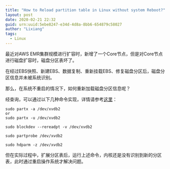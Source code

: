 ```yaml
---
title: "How to Reload partition table in Linux without system Reboot?"
layout: post
date: 2020-02-21 22:32
guid: urn:uuid:5ebe8247-e34d-4d8a-8bb6-654879c58027
author: "Lixiang"
tags:
  - Linux
---
```


最近对AWS EMR集群规模进行扩容时，新增了一个Core节点，但是对Core节点进行磁盘扩容时，磁盘分区表坏了。

在经过EBS快照、新建EBS、数据复制、重新挂载EBS、修复磁盘分区后，磁盘分区信息并未被系统识别。

那么，在系统不重启的情况下，如何重新加载磁盘分区信息呢？

经查询，可以通过以下几种命令实现，详情请参考[这里](https://www.2daygeek.com/how-to-reload-partition-table-in-linux-without-system-reboot/)：

```shell
sudo partx -a /dev/xvdb2
or
sudo partx -u /dev/xvdb2

sudo blockdev --rereadpt -v /dev/xvdb2

sudo partprobe /dev/xvdb2

sudo hdparm -z /dev/xvdb2
```


但在实际过程中，扩展分区表后，运行上述命令，内核还是没有识别到新的分区表，此时通过重启操作系统才解决问题。
